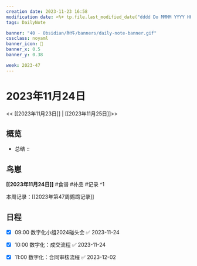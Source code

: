 ```yaml
---
creation date: 2023-11-23 16:58
modification date: <%+ tp.file.last_modified_date("dddd Do MMMM YYYY HH:mm:ss") %>
tags: DailyNote

banner: "40 - Obsidian/附件/banners/daily-note-banner.gif"
cssclass: noyaml
banner_icon: 💌
banner_x: 0.5
banner_y: 0.38

week: 2023-47
---
```


# 2023年11月24日

<< [[2023年11月23日]] | [[2023年11月25日]]>>


## 概览
- 总结 :: 
## 鸟崽
**[[2023年11月24日]]**
#食谱 
#补品 
#记录 
^1

本周记录：[[2023年第47周鹦鹉记录]]

## 日程

- [x] 09:00 数字化小组2024碰头会 ✅ 2023-11-24

- [x] 10:00 数字化：成交流程 ✅ 2023-11-24

- [x] 11:00 数字化：合同审核流程 ✅ 2023-12-02

